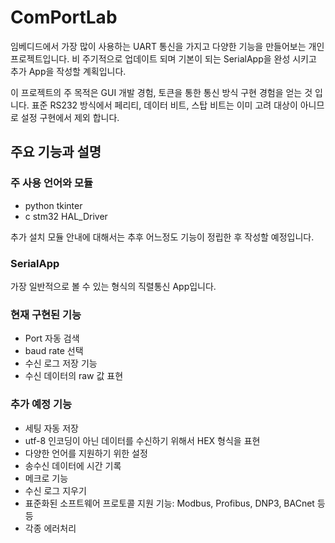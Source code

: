 # ComPortLab
임베디드에서 가장 많이 사용하는 UART 통신을 가지고 다양한 기능을 만들어보는 개인 프로젝트입니다.
비 주기적으로 업데이트 되며 기본이 되는 SerialApp을 완성 시키고 추가 App을 작성할 계획입니다.

이 프로젝트의 주 목적은 GUI 개발 경험, 토큰을 통한 통신 방식 구현 경험을 얻는 것 입니다.
표준 RS232 방식에서 페리티, 데이터 비트, 스탑 비트는 이미 고려 대상이 아니므로 설정 구현에서 제외 합니다.

## 주요 기능과 설명

### 주 사용 언어와 모듈
- python tkinter
- c stm32 HAL_Driver

추가 설치 모듈 안내에 대해서는 추후 어느정도 기능이 정립한 후 작성할 예정입니다.

### SerialApp
가장 일반적으로 볼 수 있는 형식의 직렬통신 App입니다.

### 현재 구현된 기능
- Port 자동 검색
- baud rate 선택
- 수신 로그 저장 기능
- 수신 데이터의 raw 값 표현

### 추가 예정 기능
- 세팅 자동 저장
- utf-8 인코딩이 아닌 데이터를 수신하기 위해서 HEX 형식을 표현
- 다양한 언어를 지원하기 위한 설정
- 송수신 데이터에 시간 기록
- 메크로 기능
- 수신 로그 지우기
- 표준화된 소프트웨어 프로토콜 지원 기능: Modbus, Profibus, DNP3, BACnet 등등
- 각종 에러처리




